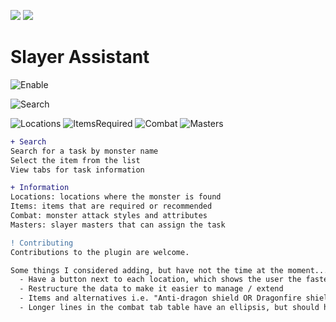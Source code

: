 [![](https://img.shields.io/endpoint?url=https://i.pluginhub.info/shields/installs/plugin/slayer-assistant)](https://runelite.net/plugin-hub)
[![](https://img.shields.io/endpoint?url=https://i.pluginhub.info/shields/rank/plugin/slayer-assistant&color=blueviolet)](https://runelite.net/plugin-hub)

# Slayer Assistant
![Enable](https://user-images.githubusercontent.com/34274877/164912013-1549c7bf-e4bc-4bbc-af45-6c97fe48e144.png)

![Search](https://user-images.githubusercontent.com/34274877/164911097-805ef1fa-1199-4689-9a5c-bfb9485a6fa2.png)

![Locations](https://user-images.githubusercontent.com/34274877/164912251-fc37ef04-6795-4d44-8871-afbedef6cb2b.png)
![ItemsRequired](https://user-images.githubusercontent.com/34274877/164912010-d15a1535-aa50-4350-be54-6a4bf61eb066.png)
![Combat](https://user-images.githubusercontent.com/34274877/164912508-f9a79266-e76e-4fc3-876a-575f07dcba61.png)
![Masters](https://user-images.githubusercontent.com/34274877/164912321-090743ba-194e-4153-a938-553d376b0eff.png)

```diff
+ Search
Search for a task by monster name
Select the item from the list
View tabs for task information
```
```diff
+ Information
Locations: locations where the monster is found
Items: items that are required or recommended
Combat: monster attack styles and attributes
Masters: slayer masters that can assign the task
```
```diff
! Contributing
Contributions to the plugin are welcome.

Some things I considered adding, but have not the time at the moment...
  - Have a button next to each location, which shows the user the fastest routes
  - Restructure the data to make it easier to manage / extend
  - Items and alternatives i.e. "Anti-dragon shield OR Dragonfire shield" instead of listing both separately
  - Longer lines in the combat tab table have an ellipsis, but should have line wrapping instead
```
